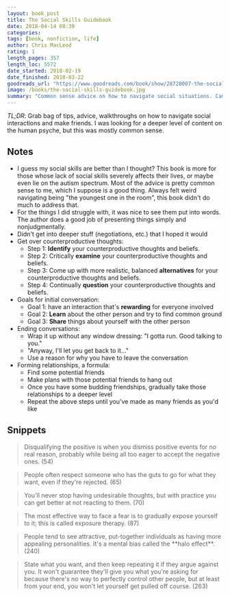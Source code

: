 ```yaml
---
layout: book_post
title: The Social Skills Guidebook
date: 2018-04-14 08:39
categories:
tags: [book, nonfiction, life]
author: Chris MacLeod
rating: 1
length_pages: 357
length_loc: 5572
date_started: 2018-02-19
date_finished: 2018-03-22
goodreads_url: "https://www.goodreads.com/book/show/28728007-the-social-skills-guidebook"
image: /books/the-social-skills-guidebook.jpg
summary: "Common sense advice on how to navigate social situations. Came recommended from 80000 hours"
---
```


*TL;DR*: Grab bag of tips, advice, walkthroughs on how to navigate
social interactions and make friends. I was looking for a deeper level
of content on the human psyche, but this was mostly common sense.

## Notes

* I guess my social skills are better than I thought? This book is more
  for those whose lack of social skills severely affects their lives, or
  maybe even lie on the autism spectrum. Most of the advice is pretty
  common sense to me, which I suppose is a good thing. Always felt weird
  navigating being "the youngest one in the room", this book didn't do much
  to address that. 
* For the things I did struggle with, it was nice to see them put into
  words. The author does a good job of presenting things simply and
  nonjudgmentally.
* Didn't get into deeper stuff (negotiations, etc.) that I hoped it
  would
* Get over counterproductive thoughts:
  * Step 1: **Identify** your counterproductive thoughts and beliefs.
  * Step 2: Critically **examine** your counterproductive thoughts and
    beliefs.
  * Step 3: Come up with more realistic, balanced **alternatives** for your
    counterproductive thoughts and beliefs.
  * Step 4: Continually **question** your counterproductive thoughts and
    beliefs.
* Goals for initial conversation:
  * Goal 1: have an interaction that's **rewarding** for everyone involved
  * Goal 2: **Learn** about the other person and try to find common ground
  * Goal 3: **Share** things about yourself with the other person
* Ending conversations:
  * Wrap it up without any window dressing: "I gotta run. Good talking
    to you."
  * "Anyway, I'll let you get back to it..."
  * Use a reason for why you have to leave the conversation
* Forming relationships, a formula:
  * Find some potential friends
  * Make plans with those potential friends to hang out
  * Once you have some budding friendships, gradually take those
    relationships to a deeper level
  * Repeat the above steps until you've made as many friends as you'd
    like

## Snippets

<blockquote>
  <p>
    Disqualifying the positive is when you dismiss positive events for
    no real reason, probably while being all too eager to accept the
    negative ones. (54)
  </p>
</blockquote>

<blockquote>
  <p>
    People often respect someone who has the guts to go for what they
    want, even if they're rejected. (65)
  </p>
</blockquote>

<blockquote>
  <p>
    You'll never stop having undesirable thoughts, but with practice you
    can get better at not reacting to them. (70)
  </p>
</blockquote>

<blockquote>
  <p>
    The most effective way to face a fear is to gradually expose
    yourself to it; this is called exposure therapy. (87)
  </p>
</blockquote>

<blockquote>
  <p>
    People tend to see attractive, put-together individuals as having
    more appealing personalities. It's a mental bias called the **halo
    effect**. (240)
  </p>
</blockquote>

<blockquote>
  <p>
    State what you want, and then keep repeating it if they argue
    against you. It won't guarantee they'll give you what you're asking
    for because there's no way to perfectly control other people, but
    at least from your end, you won't let yourself get pulled off
    course. (263)
  </p>
</blockquote>
